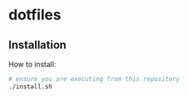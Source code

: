 # dotfiles

## Installation

How to install:

```bash
# ensure you are executing from this repository
./install.sh
```
